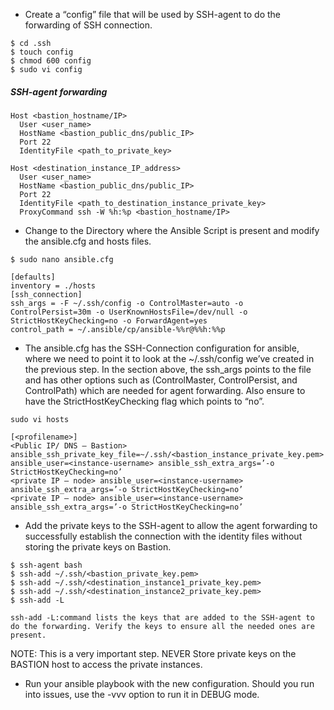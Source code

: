 * Create a “config” file that will be used by SSH-agent to do the forwarding of SSH connection.
```
$ cd .ssh
$ touch config
$ chmod 600 config
$ sudo vi config
```
##### SSH-agent forwarding
```
Host <bastion_hostname/IP>
  User <user_name>
  HostName <bastion_public_dns/public_IP>
  Port 22
  IdentityFile <path_to_private_key>

Host <destination_instance_IP_address>
  User <user_name>
  HostName <bastion_public_dns/public_IP>
  Port 22
  IdentityFile <path_to_destination_instance_private_key>
  ProxyCommand ssh -W %h:%p <bastion_hostname/IP>
```

* Change to the Directory where the Ansible Script is present and modify the ansible.cfg and hosts files.
```
$ sudo nano ansible.cfg
```
```
[defaults]
inventory = ./hosts
[ssh_connection]
ssh_args = -F ~/.ssh/config -o ControlMaster=auto -o ControlPersist=30m -o UserKnownHostsFile=/dev/null -o StrictHostKeyChecking=no -o ForwardAgent=yes
control_path = ~/.ansible/cp/ansible-%%r@%%h:%%p
```
* The ansible.cfg has the SSH-Connection configuration for ansible, where we need to point it to look at the ~/.ssh/config we’ve created in the previous step. In the section above, the ssh_args points to the file and has other options such as (ControlMaster, ControlPersist, and ControlPath) which are needed for agent forwarding. Also ensure to have the StrictHostKeyChecking flag which points to “no”.

```
sudo vi hosts
```
```
[<profilename>]
<Public IP/ DNS — Bastion> ansible_ssh_private_key_file=~/.ssh/<bastion_instance_private_key.pem> ansible_user=<instance-username> ansible_ssh_extra_args=’-o StrictHostKeyChecking=no’
<private IP — node> ansible_user=<instance-username> ansible_ssh_extra_args=’-o StrictHostKeyChecking=no’
<private IP — node> ansible_user=<instance-username> ansible_ssh_extra_args=’-o StrictHostKeyChecking=no’
```
* Add the private keys to the SSH-agent to allow the agent forwarding to successfully establish the connection with the identity files without storing the private keys on Bastion.

```
$ ssh-agent bash
$ ssh-add ~/.ssh/<bastion_private_key.pem>
$ ssh-add ~/.ssh/<destination_instance1_private_key.pem>
$ ssh-add ~/.ssh/<destination_instance2_private_key.pem>
$ ssh-add -L

ssh-add -L:command lists the keys that are added to the SSH-agent to do the forwarding. Verify the keys to ensure all the needed ones are present.
```
NOTE: This is a very important step. NEVER Store private keys on the BASTION host to access the private instances.

* Run your ansible playbook with the new configuration. Should you run into issues, use the -vvv option to run it in DEBUG mode.
